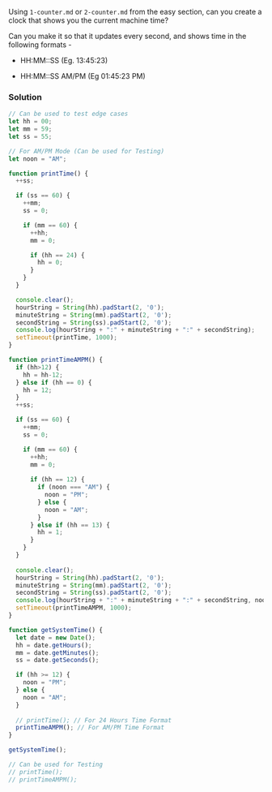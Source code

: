 Using `1-counter.md` or `2-counter.md` from the easy section, can you create a
clock that shows you the current machine time?

Can you make it so that it updates every second, and shows time in the following formats - 

 - HH:MM::SS (Eg. 13:45:23)

 - HH:MM::SS AM/PM (Eg 01:45:23 PM)

### Solution
```js
// Can be used to test edge cases
let hh = 00;
let mm = 59;
let ss = 55;

// For AM/PM Mode (Can be used for Testing)
let noon = "AM";

function printTime() {
  ++ss;

  if (ss == 60) {
    ++mm;
    ss = 0;

    if (mm == 60) {
      ++hh;
      mm = 0;

      if (hh == 24) {
        hh = 0;
      }
    }
  }

  console.clear();
  hourString = String(hh).padStart(2, '0');
  minuteString = String(mm).padStart(2, '0');
  secondString = String(ss).padStart(2, '0');
  console.log(hourString + ":" + minuteString + ":" + secondString);
  setTimeout(printTime, 1000);
}

function printTimeAMPM() {
  if (hh>12) {
    hh = hh-12;
  } else if (hh == 0) {
    hh = 12;
  }
  ++ss;

  if (ss == 60) {
    ++mm;
    ss = 0;

    if (mm == 60) {
      ++hh;
      mm = 0;
  
      if (hh == 12) {
        if (noon === "AM") {
          noon = "PM";
        } else {
          noon = "AM";
        }
      } else if (hh == 13) {
        hh = 1;
      }
    }
  }
  
  console.clear();
  hourString = String(hh).padStart(2, '0');
  minuteString = String(mm).padStart(2, '0');
  secondString = String(ss).padStart(2, '0');
  console.log(hourString + ":" + minuteString + ":" + secondString, noon);
  setTimeout(printTimeAMPM, 1000);
}

function getSystemTime() {
  let date = new Date();
  hh = date.getHours();
  mm = date.getMinutes();
  ss = date.getSeconds();

  if (hh >= 12) {
    noon = "PM";
  } else {
    noon = "AM";
  }
  
  // printTime(); // For 24 Hours Time Format
  printTimeAMPM(); // For AM/PM Time Format
}

getSystemTime();

// Can be used for Testing
// printTime();
// printTimeAMPM();
```